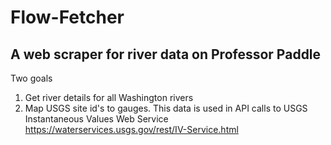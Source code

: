 # Flow-Fetcher
## A web scraper for river data on Professor Paddle 

Two goals
1) Get river details for all Washington rivers
2) Map USGS site id's to gauges. This data is used in API calls to USGS Instantaneous Values Web Service https://waterservices.usgs.gov/rest/IV-Service.html
